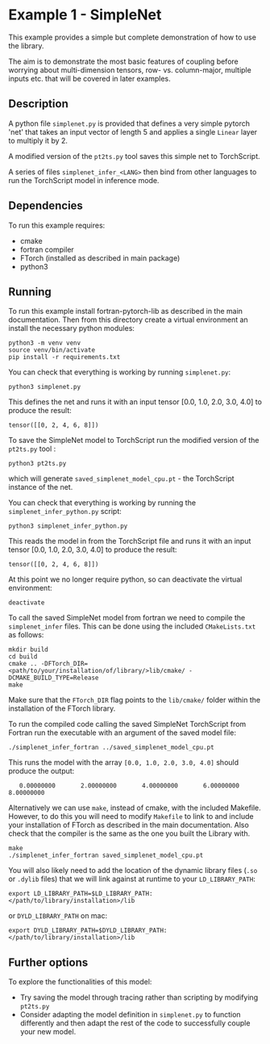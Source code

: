 # Example 1 - SimpleNet

This example provides a simple but complete demonstration of how to use the library.

The aim is to demonstrate the most basic features of coupling before worrying about
multi-dimension tensors, row- vs. column-major, multiple inputs etc. that will be
covered in later examples.


## Description

A python file `simplenet.py` is provided that defines a very simple pytorch 'net' that takes an input
vector of length 5 and applies a single `Linear` layer to multiply it by 2.

A modified version of the `pt2ts.py` tool saves this simple net to TorchScript.

A series of files `simplenet_infer_<LANG>` then bind from other languages to run the
TorchScript model in inference mode.

## Dependencies

To run this example requires:

- cmake
- fortran compiler
- FTorch (installed as described in main package)
- python3

## Running

To run this example install fortran-pytorch-lib as described in the main documentation.
Then from this directory create a virtual environment an install the necessary python
modules:
```
python3 -m venv venv
source venv/bin/activate
pip install -r requirements.txt
```

You can check that everything is working by running `simplenet.py`:
```
python3 simplenet.py
```
This defines the net and runs it with an input tensor [0.0, 1.0, 2.0, 3.0, 4.0] to produce the result:
```
tensor([[0, 2, 4, 6, 8]])
```

To save the SimpleNet model to TorchScript run the modified version of the
`pt2ts.py` tool :
```
python3 pt2ts.py
```
which will generate `saved_simplenet_model_cpu.pt` - the TorchScript instance of the net.

You can check that everything is working by running the `simplenet_infer_python.py` script:
```
python3 simplenet_infer_python.py
```
This reads the model in from the TorchScript file and runs it with an input tensor
[0.0, 1.0, 2.0, 3.0, 4.0] to produce the result:
```
tensor([[0, 2, 4, 6, 8]])
```

At this point we no longer require python, so can deactivate the virtual environment:
```
deactivate
```

To call the saved SimpleNet model from fortran we need to compile the `simplenet_infer`
files.
This can be done using the included `CMakeLists.txt` as follows:
```
mkdir build
cd build
cmake .. -DFTorch_DIR=<path/to/your/installation/of/library/>lib/cmake/ -DCMAKE_BUILD_TYPE=Release
make
```
Make sure that the  `FTorch_DIR` flag points to the `lib/cmake/` folder within the installation of the FTorch library.  

To run the compiled code calling the saved SimpleNet TorchScript from Fortran run the
executable with an argument of the saved model file:
```
./simplenet_infer_fortran ../saved_simplenet_model_cpu.pt
```

This runs the model with the array `[0.0, 1.0, 2.0, 3.0, 4.0]` should produce the output:
```
   0.00000000       2.00000000       4.00000000       6.00000000       8.00000000
```

Alternatively we can use `make`, instead of cmake, with the included Makefile.
However, to do this you will need to modify `Makefile` to link to and include your
installation of FTorch as described in the main documentation. Also check that the compiler is the same as the one you built the Library with.
```
make
./simplenet_infer_fortran saved_simplenet_model_cpu.pt
```

You will also likely need to add the location of the dynamic library files
(`.so` or `.dylib` files) that we will link against at runtime to your `LD_LIBRARY_PATH`:
```
export LD_LIBRARY_PATH=$LD_LIBRARY_PATH:</path/to/library/installation>/lib
```
or `DYLD_LIBRARY_PATH` on mac:  
```
export DYLD_LIBRARY_PATH=$DYLD_LIBRARY_PATH:</path/to/library/installation>/lib
```

## Further options

To explore the functionalities of this model:

- Try saving the model through tracing rather than scripting by modifying `pt2ts.py`
- Consider adapting the model definition in `simplenet.py` to function differently and
  then adapt the rest of the code to successfully couple your new model.
